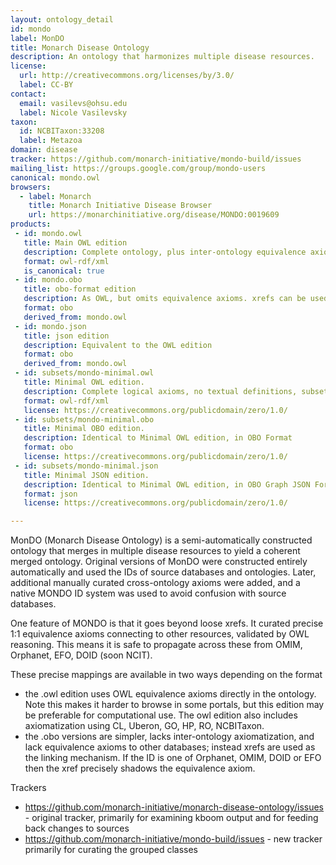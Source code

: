 ```yaml
---
layout: ontology_detail
id: mondo
label: MonDO
title: Monarch Disease Ontology
description: An ontology that harmonizes multiple disease resources.
license:
  url: http://creativecommons.org/licenses/by/3.0/
  label: CC-BY
contact:
  email: vasilevs@ohsu.edu
  label: Nicole Vasilevsky
taxon:
  id: NCBITaxon:33208
  label: Metazoa
domain: disease
tracker: https://github.com/monarch-initiative/mondo-build/issues
mailing_list: https://groups.google.com/group/mondo-users
canonical: mondo.owl
browsers:
  - label: Monarch
    title: Monarch Initiative Disease Browser
    url: https://monarchinitiative.org/disease/MONDO:0019609
products:
 - id: mondo.owl
   title: Main OWL edition
   description: Complete ontology, plus inter-ontology equivalence axioms. Uses MONDO IDs.
   format: owl-rdf/xml
   is_canonical: true
 - id: mondo.obo
   title: obo-format edition
   description: As OWL, but omits equivalence axioms. xrefs can be used as proxy for equivalence. Uses MONDO IDs
   format: obo
   derived_from: mondo.owl
 - id: mondo.json
   title: json edition
   description: Equivalent to the OWL edition
   format: obo
   derived_from: mondo.owl
 - id: subsets/mondo-minimal.owl
   title: Minimal OWL edition.
   description: Complete logical axioms, no textual definitions, subsets
   format: owl-rdf/xml
   license: https://creativecommons.org/publicdomain/zero/1.0/
 - id: subsets/mondo-minimal.obo
   title: Minimal OBO edition.
   description: Identical to Minimal OWL edition, in OBO Format
   format: obo
   license: https://creativecommons.org/publicdomain/zero/1.0/
 - id: subsets/mondo-minimal.json
   title: Minimal JSON edition.
   description: Identical to Minimal OWL edition, in OBO Graph JSON Format
   format: json
   license: https://creativecommons.org/publicdomain/zero/1.0/

---
```


MonDO (Monarch Disease Ontology) is a semi-automatically constructed ontology that merges in multiple disease resources to yield a coherent merged ontology. Original versions of MonDO were constructed entirely automatically and used the IDs of source databases and ontologies. Later, additional manually curated cross-ontology axioms were added, and a native MONDO ID system was used to avoid confusion with source databases.

One feature of MONDO is that it goes beyond loose xrefs. It curated precise 1:1 equivalence axioms connecting to other resources, validated by OWL reasoning. This means it is safe to propagate across these from OMIM, Orphanet, EFO, DOID (soon NCIT).

These precise mappings are available in two ways depending on the format

 - the .owl edition uses OWL equivalence axioms directly in the ontology. Note this makes it harder to browse in some portals, but this edition may be preferable for computational use. The owl edition also includes axiomatization using CL, Uberon, GO, HP, RO, NCBITaxon.
 - the .obo versions are simpler, lacks inter-ontology axiomatization, and lack equivalence axioms to other databases; instead xrefs are used as the linking mechanism. If the ID is one of Orphanet, OMIM, DOID or EFO then the xref precisely shadows the equivalence axiom.
  
Trackers

 - https://github.com/monarch-initiative/monarch-disease-ontology/issues - original tracker, primarily for examining kboom output and for feeding back changes to sources
 - https://github.com/monarch-initiative/mondo-build/issues - new tracker primarily for curating the grouped classes
